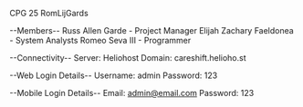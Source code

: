 CPG 25
RomLijGards

--Members--
Russ Allen Garde - Project Manager
Elijah Zachary Faeldonea - System Analysts
Romeo Seva III - Programmer

--Connectivity--
Server: Heliohost
Domain: careshift.helioho.st

--Web Login Details--
Username: admin
Password: 123

--Mobile Login Details--
Email: admin@email.com
Password: 123
